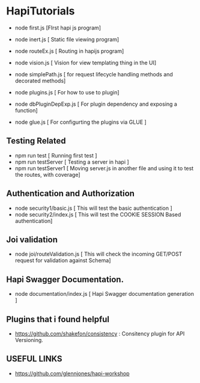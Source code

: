 # HapiTutorials

* node first.js  [FIrst hapi js program]
* node inert.js [ Static file viewing program]
* node routeEx.js [ Routing in hapijs program]
* node vision.js [ Vision for view templating thing in the UI]
* node simplePath.js [ for request lifecycle handling methods and decorated methods]
* node plugins.js [ For how to use to plugin]

* node dbPluginDepExp.js [ For plugin dependency and exposing a function]  
* node glue.js [ For configurting the plugins via GLUE ]

## Testing Related

* npm run test [ Running first test ]
* npm run testServer [ Testing a server in hapi ]
* npm run testServer1 [ Moving server.js in another file and using it to test the routes, with coverage]


## Authentication and Authorization
* node security1/basic.js  [ This will test the basic authentication ]
* node  security2/index.js [ This will test the COOKIE SESSION Based authentication]

## Joi validation
* node joi/routeValidation.js [ This will check the incoming GET/POST request for validation against Schema]

## Hapi Swagger Documentation.
* node documentation/index.js [ Hapi Swagger documentation generation ]




## Plugins that i found helpful
* https://github.com/shakefon/consistency  : Consitency plugin for API Versioning.


## USEFUL LINKS
* https://github.com/glennjones/hapi-workshop 
